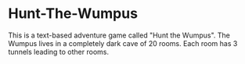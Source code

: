 # Hunt-The-Wumpus
This is a text-based adventure game called "Hunt the Wumpus". The Wumpus lives in a completely dark cave of 20 rooms. Each room has 3 tunnels leading to other rooms.
